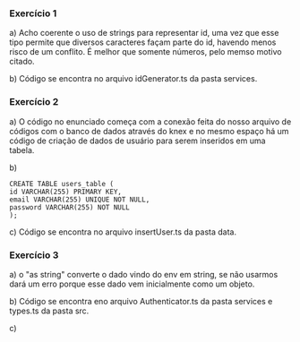 ### Exercício 1

a) Acho coerente o uso de strings para representar id, uma vez que esse tipo permite que diversos caracteres façam parte do id, havendo menos risco de um conflito. É melhor que somente números, pelo memso motivo citado.

b) Código se encontra no arquivo idGenerator.ts da pasta services.

### Exercício 2

a) O código no enunciado começa com a conexão feita do nosso arquivo de códigos com o banco de dados através do knex e no mesmo espaço há um código de criação de dados de usuário para serem inseridos em uma tabela.

b) 
```
CREATE TABLE users_table (
id VARCHAR(255) PRIMARY KEY,
email VARCHAR(255) UNIQUE NOT NULL,
password VARCHAR(255) NOT NULL
);
```

c) Código se encontra no arquivo insertUser.ts da pasta data.

### Exercício 3

a) o "as string" converte o dado vindo do env em string, se não usarmos dará um erro porque esse dado vem inicialmente como um objeto.

b) Código se encontra eno arquivo Authenticator.ts da pasta services e types.ts da pasta src.

c) 